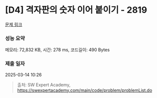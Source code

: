 # [D4] 격자판의 숫자 이어 붙이기 - 2819 

[문제 링크](https://swexpertacademy.com/main/code/problem/problemDetail.do?contestProbId=AV7I5fgqEogDFAXB) 

### 성능 요약

메모리: 72,832 KB, 시간: 278 ms, 코드길이: 490 Bytes

### 제출 일자

2025-03-14 10:26



> 출처: SW Expert Academy, https://swexpertacademy.com/main/code/problem/problemList.do